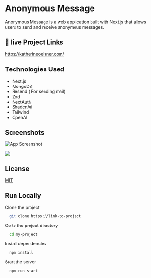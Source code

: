 
# Anonymous Message

Anonymous Message is a web application built with Next.js that allows users to send and receive anonymous messages.



## 🔗 live Project Links
https://katherineoelsner.com/


## Technologies Used

- Next.js
- MongoDB
- Resend ( For sending mail)
- Zod
- NextAuth
- Shadcn/ui
- Tailwind 
- OpenAI


## Screenshots

![App Screenshot](https://github.com/user-attachments/assets/7d9cbc0a-f8c9-459b-bc8c-1f5428c126cf)

![](https://github.com/user-attachments/assets/e427fe6d-543e-4c90-a4e5-892e24f2578a)


## License

[MIT](https://choosealicense.com/licenses/mit/)


## Run Locally

Clone the project

```bash
  git clone https://link-to-project
```

Go to the project directory

```bash
  cd my-project
```

Install dependencies

```bash
  npm install
```

Start the server

```bash
  npm run start
```

